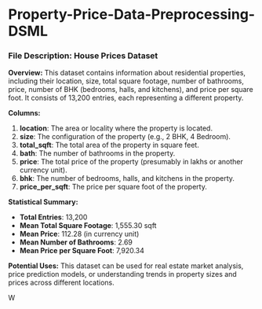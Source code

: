 # Property-Price-Data-Preprocessing-DSML

### File Description: House Prices Dataset

**Overview:**
This dataset contains information about residential properties, including their location, size, total square footage, number of bathrooms, price, number of BHK (bedrooms, halls, and kitchens), and price per square foot. It consists of 13,200 entries, each representing a different property.

**Columns:**
1. **location**: The area or locality where the property is located.
2. **size**: The configuration of the property (e.g., 2 BHK, 4 Bedroom).
3. **total_sqft**: The total area of the property in square feet.
4. **bath**: The number of bathrooms in the property.
5. **price**: The total price of the property (presumably in lakhs or another currency unit).
6. **bhk**: The number of bedrooms, halls, and kitchens in the property.
7. **price_per_sqft**: The price per square foot of the property.

**Statistical Summary:**
- **Total Entries**: 13,200
- **Mean Total Square Footage**: 1,555.30 sqft
- **Mean Price**: 112.28 (in currency unit)
- **Mean Number of Bathrooms**: 2.69
- **Mean Price per Square Foot**: 7,920.34

**Potential Uses:**
This dataset can be used for real estate market analysis, price prediction models, or understanding trends in property sizes and prices across different locations.

W
